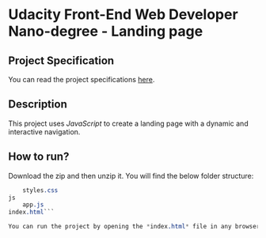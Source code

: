 # Udacity Front-End Web Developer Nano-degree - Landing page #

## Project Specification ##

You can read the project specifications [here](https://review.udacity.com/#!/rubrics/2658/view).

## Description ##

This project uses *JavaScript* to create a landing page with a dynamic and interactive navigation.

## How to run? ##

Download the zip and then unzip it. You will find the below folder structure:

```css
	styles.css
js
	app.js
index.html```

You can run the project by opening the *index.html* file in any browser (Chrome/Firefox/Internet Explorer).